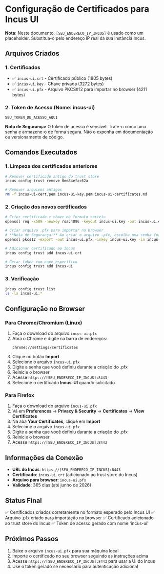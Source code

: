 # Configuração de Certificados para Incus UI

**Nota:** Neste documento, `[SEU_ENDERECO_IP_INCUS]` é usado como um placeholder. Substitua-o pelo endereço IP real da sua instância Incus.

## Arquivos Criados

### 1. Certificados
- ✅ `incus-ui.crt` - Certificado público (1805 bytes)
- ✅ `incus-ui.key` - Chave privada (3272 bytes) 
- ✅ `incus-ui.pfx` - Arquivo PKCS#12 para importar no browser (4211 bytes)

### 2. Token de Acesso (Nome: incus-ui)
```
SEU_TOKEN_DE_ACESSO_AQUI
```
**Nota de Segurança:** O token de acesso é sensível. Trate-o como uma senha e armazene-o de forma segura. Não o exponha em documentação ou versionamento de código.

## Comandos Executados

### 1. Limpeza dos certificados anteriores
```bash
# Remover certificado antigo do trust store
incus config trust remove 0ee84efac62a

# Remover arquivos antigos
rm -f incus-ui-cert.pem incus-ui-key.pem incus-ui-certificates.md
```

### 2. Criação dos novos certificados
```bash
# Criar certificado e chave no formato correto
openssl req -x509 -newkey rsa:4096 -keyout incus-ui.key -out incus-ui.crt -days 365 -nodes -subj "/CN=incus-ui"

# Criar arquivo .pfx para importar no browser
# **Nota de Segurança:** Ao criar o arquivo .pfx, escolha uma senha forte e armazene-a de forma segura, preferencialmente utilizando um gerenciador de senhas. Não compartilhe esta senha.
openssl pkcs12 -export -out incus-ui.pfx -inkey incus-ui.key -in incus-ui.crt

# Adicionar certificado ao Incus
incus config trust add incus-ui.crt

# Gerar token com nome específico
incus config trust add incus-ui
```

### 3. Verificação
```bash
incus config trust list
ls -la incus-ui.*
```

## Configuração no Browser

### Para Chrome/Chromium (Linux)
1. Faça o download do arquivo `incus-ui.pfx`
2. Abra o Chrome e digite na barra de endereços:
   ```
   chrome://settings/certificates
   ```
3. Clique no botão **Import** 
4. Selecione o arquivo `incus-ui.pfx`
5. Digite a senha que você definiu durante a criação do .pfx
6. Reinicie o browser
7. Acesse `https://[SEU_ENDERECO_IP_INCUS]:8443`
8. Selecione o certificado **Incus-UI** quando solicitado

### Para Firefox
1. Faça o download do arquivo `incus-ui.pfx`
2. Vá em **Preferences** → **Privacy & Security** → **Certificates** → **View Certificates**
3. Na aba **Your Certificates**, clique em **Import**
4. Selecione o arquivo `incus-ui.pfx`
 5. Digite a senha que você definiu durante a criação do .pfx
6. Reinicie o browser
7. Acesse `https://[SEU_ENDERECO_IP_INCUS]:8443`

## Informações da Conexão

- **URL do Incus**: `https://[SEU_ENDERECO_IP_INCUS]:8443`
- **Certificado**: `incus-ui.crt` (adicionado ao trust store do Incus)
- **Arquivo para browser**: `incus-ui.pfx`
- **Validade**: 365 dias (até junho de 2026)

## Status Final

✅ Certificados criados corretamente no formato esperado pelo Incus UI
✅ Arquivo .pfx criado para importação no browser
✅ Certificado adicionado ao trust store do Incus
✅ Token de acesso gerado com nome 'incus-ui'

## Próximos Passos

1. Baixe o arquivo `incus-ui.pfx` para sua máquina local
2. Importe o certificado no seu browser seguindo as instruções acima
3. Acesse `https://[SEU_ENDERECO_IP_INCUS]:8443` para usar a UI do Incus
4. Use o token gerado se necessário para autenticação adicional

